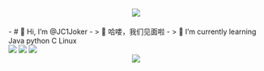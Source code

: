 <h1 align="center"> <a href="https://github.com/JC1Jokerd"> <img src="https://readme-typing-svg.herokuapp.com/?lines=console.log(%22Hello%2C%20World!%22);Welcome to my GitHub JC欢迎您的到来!&center=true&size=27"> </a> </h1>
- # 👋 Hi, I’m @JC1Joker
- > 👀 哈喽，我们见面啦
- > 🌱 I’m currently learning Java python C Linux

<!---
JC1Joker/JC1Joker is a ✨ special ✨ repository because its `README.md` (this file) appears on your GitHub profile.
You can click the Preview link to take a look at your changes.
--->

<div align="left" >
 <img src="https://metrics.lecoq.io/JC1Joker?template=classic&config.timezone=Asia%2FShanghai"> 
 <img src="https://stats.justsong.cn/api/csdn?id=weixin_53407594">
 <img src="https://github-readme-stats.vercel.app/api/top-langs/?username=JC1Joker&hide_title=true&hide_border=true&layout=compact&langs_count=6&text_color=000&icon_color=fff&bg_color=0,52fa5a,4dfcff,c64dff&theme=graywhite" />
  
</div>
<div align="center"> <img src="https://activity-graph.herokuapp.com/graph?username=JC1Joker&theme=xcode" /> </div>
